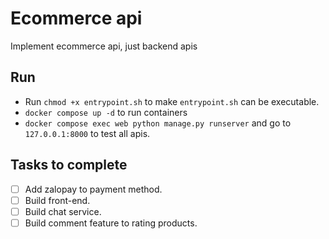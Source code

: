 # Ecommerce api
Implement ecommerce api, just backend apis

## Run
- Run `chmod +x entrypoint.sh` to make `entrypoint.sh` can be executable.
- `docker compose up -d` to run containers
- `docker compose exec web python manage.py runserver` and go to `127.0.0.1:8000` to test all apis.

## Tasks to complete 
- [ ] Add zalopay to payment method.
- [ ] Build front-end.
- [ ] Build chat service.
- [ ] Build comment feature to rating products.
